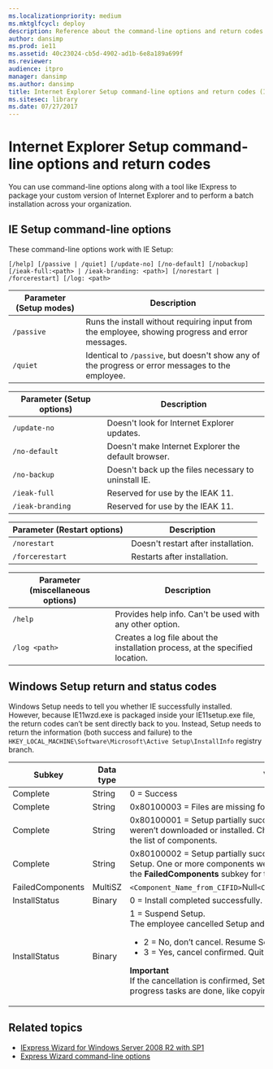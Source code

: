 ```yaml
---
ms.localizationpriority: medium
ms.mktglfcycl: deploy
description: Reference about the command-line options and return codes for Internet Explorer Setup.
author: dansimp
ms.prod: ie11
ms.assetid: 40c23024-cb5d-4902-ad1b-6e8a189a699f
ms.reviewer:
audience: itpro
manager: dansimp
ms.author: dansimp
title: Internet Explorer Setup command-line options and return codes (Internet Explorer Administration Kit 11 for IT Pros)
ms.sitesec: library
ms.date: 07/27/2017
---
```



# Internet Explorer Setup command-line options and return codes
You can use command-line options along with a tool like IExpress to package your custom version of Internet Explorer and to perform a batch installation across your organization.

## IE Setup command-line options
These command-line options work with IE Setup:

`[/help] [/passive | /quiet] [/update-no] [/no-default] [/nobackup] [/ieak-full:<path> | /ieak-branding: <path>] [/norestart | /forcerestart] [/log: <path>`

|Parameter (Setup modes) |Description                                                                                      |
|------------------------|-------------------------------------------------------------------------------------------------|
|`/passive`              |Runs the install without requiring input from the employee, showing progress and error messages. |
|`/quiet`                |Identical to `/passive`, but doesn't show any of the progress or error messages to the employee. |
<p>

|Parameter (Setup options) |Description                                                                                      |
|--------------------------|-------------------------------------------------------------------------------------------------|
|`/update-no`              |Doesn't look for Internet Explorer updates.                                                      |
|`/no-default`             |Doesn't make Internet Explorer the default browser.                                              |
|`/no-backup`              |Doesn't back up the files necessary to uninstall IE.                                             |
|`/ieak-full`              |Reserved for use by the IEAK 11.                                                                 |
|`/ieak-branding`          |Reserved for use by the IEAK 11.                                                                 |
<p>

|Parameter (Restart options) |Description                                 |
|----------------------------|--------------------------------------------|
|`/norestart`                |Doesn't restart after installation.         |
|`/forcerestart`             |Restarts after installation.                |
<p>

|Parameter (miscellaneous options) |Description                                 |
|----------------------------------|--------------------------------------------|
|`/help`          |Provides help info. Can't be used with any other option.     |
|`/log <path>`    |Creates a log file about the installation process, at the specified location. |


## Windows Setup return and status codes
Windows Setup needs to tell you whether IE successfully installed. However, because IE11wzd.exe is packaged inside your IE11setup.exe file, the return codes can’t be sent directly back to you. Instead, Setup needs to return the information (both success and failure) to the `HKEY_LOCAL_MACHINE\Software\Microsoft\Active Setup\InstallInfo` registry branch.

|Subkey   |Data type |Value                                  |
|---------|----------|---------------------------------------|
|Complete         |String    |0 = Success                                                    |
|Complete         |String    |0x80100003 = Files are missing for the requested installation. |
|Complete         |String    |0x80100001 = Setup partially succeeded. One or more components weren’t downloaded or installed. Check the **FailedComponents** subkey for the list of components. |
|Complete         |String   |0x80100002 = Setup partially succeeded, but the employee cancelled Setup. One or more components weren’t downloaded or installed.  Check the **FailedComponents** subkey for the list of components. |
|FailedComponents |MultiSZ  |`<Component_Name_from_CIFID>`Null`<Component_Name_from_CIFID>`Component1  |
|InstallStatus    |Binary   |0 = Install completed successfully. |
|InstallStatus    |Binary   |1 = Suspend Setup.<br>The employee cancelled Setup and is then asked to confirm:<ul><li>2 = No, don’t cancel. Resume Setup.</li><li>3 = Yes, cancel confirmed. Quit Setup as soon as possible.</li></ul><p>**Important**<br> If the cancellation is confirmed, Setup will quit as soon as all of the in-progress tasks are done, like copying or extracting files. |

## Related topics
- [IExpress Wizard for Windows Server 2008 R2 with SP1](iexpress-wizard-for-win-server.md)
- [Express Wizard command-line options](iexpress-command-line-options.md)

